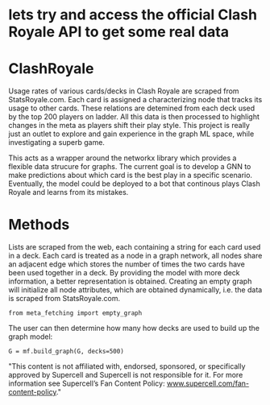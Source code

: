 #   lets try and access the official Clash Royale API to get some real data

#  ClashRoyale

Usage rates of various cards/decks in Clash Royale are scraped from StatsRoyale.com. Each card is assigned a characterizing node that tracks its usage to other cards. These relations are detemined from each deck used by the top 200 players on ladder. All this data is then processed to highlight changes in the meta as players shift their play style. This project is really just an outlet to explore and gain experience in the graph ML space, while investigating a superb game. 

This acts as a wrapper around the networkx library which provides a flexible data strucure for graphs. The current goal is to develop a GNN to make predictions about which card is the best play in a specific scenario. Eventually, the model could be deployed to a bot that continous plays Clash Royale and learns from its mistakes.

# Methods
Lists are scraped from the web, each containing a string for each card used in a deck. Each card is treated as a node in a graph network, all nodes share an adjacent edge which stores the number of times the two cards have been used together in a deck. By providing the model with more deck information, a better representation is obtained. Creating an empty graph will initialize all node attributes, which are obtained dynamically, i.e. the data is scraped from StatsRoyale.com. 

```
from meta_fetching import empty_graph
```
The user can then determine how many how decks are used to build up the graph model:
```
G = mf.build_graph(G, decks=500)
```







"This content is not affiliated with, endorsed, sponsored, or specifically approved by Supercell and Supercell is not responsible for it. For more information see Supercell’s Fan Content Policy: www.supercell.com/fan-content-policy."
